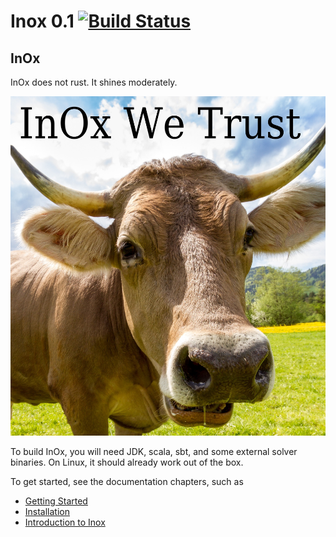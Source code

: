 Inox 0.1 [![Build Status](http://laraquad4.epfl.ch:9000/epfl-lara/inox/status/master)](http://laraquad4.epfl.ch:9000/epfl-lara/inox)
==========

InOx
----

InOx does not rust. It shines moderately.

![InOx](./InOxWeTrust.jpg?raw=true "InOx We Trust")

To build InOx, you will need JDK, scala, sbt, and some external solver binaries.
On Linux, it should already work out of the box.

To get started, see the documentation chapters, such as
  * [Getting Started](src/sphinx/gettingstarted.rst)
  * [Installation](src/sphinx/installation.rst)
  * [Introduction to Inox](src/sphinx/intro.rst)

